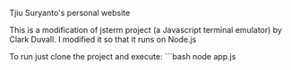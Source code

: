Tjiu Suryanto's personal website

This is a modification of jsterm project (a Javascript terminal emulator) by Clark Duvall.
I modified it so that it runs on Node.js

To run just clone the project and execute:
	```bash
  node app.js
  ```
